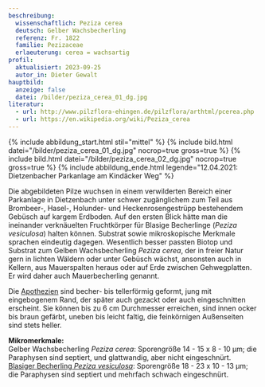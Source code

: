 ```yaml
---
beschreibung:
  wissenschaftlich: Peziza cerea
  deutsch: Gelber Wachsbecherling
  referenz: Fr. 1822
  familie: Pezizaceae
  erlaeuterung: cerea = wachsartig
profil:
  aktualisiert: 2023-09-25
  autor_in: Dieter Gewalt
hauptbild:
  anzeige: false
  datei: /bilder/peziza_cerea_01_dg.jpg
literatur:
  - url: http://www.pilzflora-ehingen.de/pilzflora/arthtml/pcerea.php
  - url: https://en.wikipedia.org/wiki/Peziza_cerea
---
```

{% include abbildung_start.html stil="mittel" %}
{% include bild.html datei="/bilder/peziza_cerea_01_dg.jpg" nocrop=true gross=true %}
{% include bild.html datei="/bilder/peziza_cerea_02_dg.jpg" nocrop=true gross=true %}
{% include abbildung_ende.html legende="12.04.2021: Dietzenbacher Parkanlage am Kindäcker Weg" %}

Die abgebildeten Pilze wuchsen in einem verwilderten Bereich einer Parkanlage in Dietzenbach unter schwer zugänglichem zum Teil aus Brombeer-, Hasel-, Holunder- und Heckenrosengestrüpp bestehendem Gebüsch auf kargem Erdboden. Auf den ersten Blick hätte man die ineinander verknäuelten Fruchtkörper für Blasige Becherlinge (*Peziza vesiculosa*) halten können. Substrat sowie mikroskopische Merkmale sprachen eindeutig dagegen. Wesentlich besser passten Biotop und Substrat zum Gelben Wachsbecherling *Peziza cerea*, der in freier Natur gern in lichten Wäldern oder unter Gebüsch wächst, ansonsten auch in Kellern, aus Mauerspalten heraus oder auf Erde zwischen Gehwegplatten. Er wird daher auch Mauerbecherling genannt.

Die [Apothezien](Apothezien "Glossar") sind becher- bis tellerförmig geformt, jung mit eingebogenem Rand, der später auch gezackt oder auch eingeschnitten erscheint. Sie können bis zu 6 cm Durchmesser erreichen, sind innen ocker bis braun gefärbt, uneben bis leicht faltig, die feinkörnigen Außenseiten sind stets heller.

**Mikromerkmale:**\
Gelber Wachsbecherling *Peziza cerea*: Sporengröße 14 - 15 x 8 - 10 µm; die Paraphysen sind septiert, und glattwandig, aber nicht eingeschnürt.
[Blasiger Becherling *Peziza vesiculosa*](/pilze/peziza-vesiculosa-blasiger-becherling): Sporengröße 18 - 23 x 10 - 13 µm; die Paraphysen sind septiert und mehrfach schwach eingeschnürt.